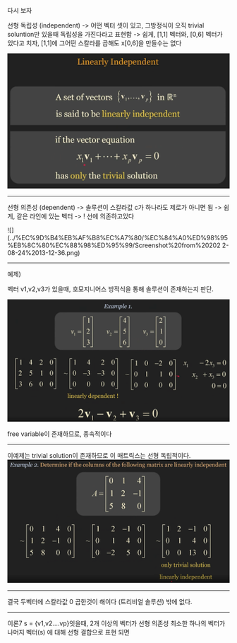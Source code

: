 다시 보자

선형 독립성 (independent)
-> 어떤 벡터 셋이 있고, 그방정식이 오직 trivial soluntion만 있을때 독립성을 가진다라고 표현함
-> 쉽게, [1,1] 벡터와, [0,6] 벡터가 있다고 치자, [1,1]에 그어떤 스칼라를 곱해도 x[0,6]을 만들수는 없다 

![](../%EC%9D%B4%EB%AF%B8%EC%A7%80/%EC%84%A0%ED%98%95%EB%8C%80%EC%88%98%ED%95%99/Screenshot%20from%202022-08-24%2011-17-43.png)


---------------
선형 의존성 (dependent)
-> 솔루션이 스칼라값 c가 하나라도 제로가 아니면 됨
-> 쉽게, 같은 라인에 있는 벡터 -> ! 선에 의존하고있다


![](../%EC%9D%B4%EB%AF%B8%EC%A7%80/%EC%84%A0%ED%98%95%EB%8C%80%EC%88%98%ED%95%99/Screenshot%20from%20202 2-08-24%2013-12-36.png)



------------------------
예제)

벡터 v1,v2,v3가 있을때, 호모지니어스 방적식을 통해 솔루션이 존재하는지 판단.

![](../%EC%9D%B4%EB%AF%B8%EC%A7%80/%EC%84%A0%ED%98%95%EB%8C%80%EC%88%98%ED%95%99/Screenshot%20from%202022-08-24%2013-14-57.png)

free variable이 존재하므로, 종속적이다

-----------------------------------
이예제는 
trivial solution이 존재하므로 이 매트릭스는 선형 독립적이다.
![](../%EC%9D%B4%EB%AF%B8%EC%A7%80/%EC%84%A0%ED%98%95%EB%8C%80%EC%88%98%ED%95%99/Screenshot%20from%202022-08-24%2013-26-45.png)

------------------------------ 
결국 두벡터에 스칼라값 0 곱한것이 해이다 (트리비얼 솔루션) 밖에 없다.
 

---------------------------------
이론7
s = {v1,v2....vp}잇을때, 2개 이상의 벡터가 선형 의존성
최소한 하나의 벡터가 나머지 벡터(s) 에 대해 선형 결합으로 표현 되면


























































